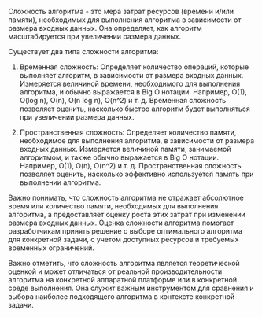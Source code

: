 Сложность алгоритма - это мера затрат ресурсов (времени и/или памяти), необходимых для выполнения алгоритма в зависимости от размера входных данных. Она определяет, как алгоритм масштабируется при увеличении размера данных.

Существует два типа сложности алгоритма:

1. Временная сложность: Определяет количество операций, которые выполняет алгоритм, в зависимости от размера входных данных. Измеряется величиной времени, необходимого для выполнения алгоритма, и обычно выражается в Big O нотации. Например, O(1), O(log n), O(n), O(n log n), O(n^2) и т. д. Временная сложность позволяет оценить, насколько быстро алгоритм будет выполняться при увеличении размера данных.

2. Пространственная сложность: Определяет количество памяти, необходимое для выполнения алгоритма, в зависимости от размера входных данных. Измеряется величиной памяти, занимаемой алгоритмом, и также обычно выражается в Big O нотации. Например, O(1), O(n), O(n^2) и т. д. Пространственная сложность позволяет оценить, насколько эффективно используется память при выполнении алгоритма.

Важно понимать, что сложность алгоритма не отражает абсолютное время или количество памяти, необходимых для выполнения алгоритма, а предоставляет оценку роста этих затрат при изменении размера входных данных. Оценка сложности алгоритма помогает разработчикам принять решение о выборе оптимального алгоритма для конкретной задачи, с учетом доступных ресурсов и требуемых временных ограничений.

Важно отметить, что сложность алгоритма является теоретической оценкой и может отличаться от реальной производительности алгоритма на конкретной аппаратной платформе или в конкретной среде выполнения. Она служит важным инструментом для сравнения и выбора наиболее подходящего алгоритма в контексте конкретной задачи.